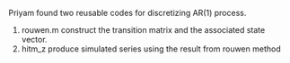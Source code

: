 Priyam found two reusable codes for discretizing AR(1) process.
1. rouwen.m construct the transition matrix and the associated state vector.
2. hitm_z produce simulated series using the result from rouwen method
